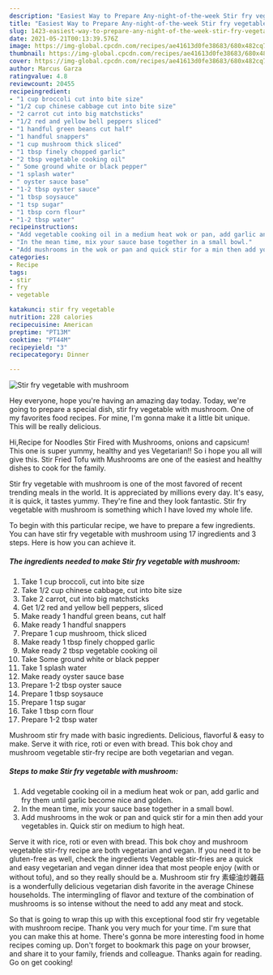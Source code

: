 ```yaml
---
description: "Easiest Way to Prepare Any-night-of-the-week Stir fry vegetable with mushroom"
title: "Easiest Way to Prepare Any-night-of-the-week Stir fry vegetable with mushroom"
slug: 1423-easiest-way-to-prepare-any-night-of-the-week-stir-fry-vegetable-with-mushroom
date: 2021-05-21T00:13:39.576Z
image: https://img-global.cpcdn.com/recipes/ae41613d0fe38683/680x482cq70/stir-fry-vegetable-with-mushroom-recipe-main-photo.jpg
thumbnail: https://img-global.cpcdn.com/recipes/ae41613d0fe38683/680x482cq70/stir-fry-vegetable-with-mushroom-recipe-main-photo.jpg
cover: https://img-global.cpcdn.com/recipes/ae41613d0fe38683/680x482cq70/stir-fry-vegetable-with-mushroom-recipe-main-photo.jpg
author: Marcus Garza
ratingvalue: 4.8
reviewcount: 20455
recipeingredient:
- "1 cup broccoli cut into bite size"
- "1/2 cup chinese cabbage cut into bite size"
- "2 carrot cut into big matchsticks"
- "1/2 red and yellow bell peppers sliced"
- "1 handful green beans cut half"
- "1 handful snappers"
- "1 cup mushroom thick sliced"
- "1 tbsp finely chopped garlic"
- "2 tbsp vegetable cooking oil"
- " Some ground white or black pepper"
- "1 splash water"
- " oyster sauce base"
- "1-2 tbsp oyster sauce"
- "1 tbsp soysauce"
- "1 tsp sugar"
- "1 tbsp corn flour"
- "1-2 tbsp water"
recipeinstructions:
- "Add vegetable cooking oil in a medium heat wok or pan, add garlic and fry them until garlic become nice and golden."
- "In the mean time, mix your sauce base together in a small bowl."
- "Add mushrooms in the wok or pan and quick stir for a min then add your vegetables in. Quick stir on medium to high heat."
categories:
- Recipe
tags:
- stir
- fry
- vegetable

katakunci: stir fry vegetable 
nutrition: 228 calories
recipecuisine: American
preptime: "PT13M"
cooktime: "PT44M"
recipeyield: "3"
recipecategory: Dinner

---
```



![Stir fry vegetable with mushroom](https://img-global.cpcdn.com/recipes/ae41613d0fe38683/680x482cq70/stir-fry-vegetable-with-mushroom-recipe-main-photo.jpg)

Hey everyone, hope you're having an amazing day today. Today, we're going to prepare a special dish, stir fry vegetable with mushroom. One of my favorites food recipes. For mine, I'm gonna make it a little bit unique. This will be really delicious.

Hi,Recipe for Noodles Stir Fired with Mushrooms, onions and capsicum! This one is super yummy, healthy and yes Vegetarian!! So i hope you all will give this. Stir Fried Tofu with Mushrooms are one of the easiest and healthy dishes to cook for the family.

Stir fry vegetable with mushroom is one of the most favored of recent trending meals in the world. It is appreciated by millions every day. It's easy, it is quick, it tastes yummy. They're fine and they look fantastic. Stir fry vegetable with mushroom is something which I have loved my whole life.


To begin with this particular recipe, we have to prepare a few ingredients. You can have stir fry vegetable with mushroom using 17 ingredients and 3 steps. Here is how you can achieve it.

<!--inarticleads1-->

##### The ingredients needed to make Stir fry vegetable with mushroom:

1. Take 1 cup broccoli, cut into bite size
1. Take 1/2 cup chinese cabbage, cut into bite size
1. Take 2 carrot, cut into big matchsticks
1. Get 1/2 red and yellow bell peppers, sliced
1. Make ready 1 handful green beans, cut half
1. Make ready 1 handful snappers
1. Prepare 1 cup mushroom, thick sliced
1. Make ready 1 tbsp finely chopped garlic
1. Make ready 2 tbsp vegetable cooking oil
1. Take  Some ground white or black pepper
1. Take 1 splash water
1. Make ready  oyster sauce base
1. Prepare 1-2 tbsp oyster sauce
1. Prepare 1 tbsp soysauce
1. Prepare 1 tsp sugar
1. Take 1 tbsp corn flour
1. Prepare 1-2 tbsp water


Mushroom stir fry made with basic ingredients. Delicious, flavorful &amp; easy to make. Serve it with rice, roti or even with bread. This bok choy and mushroom vegetable stir-fry recipe are both vegetarian and vegan. 

<!--inarticleads2-->

##### Steps to make Stir fry vegetable with mushroom:

1. Add vegetable cooking oil in a medium heat wok or pan, add garlic and fry them until garlic become nice and golden.
1. In the mean time, mix your sauce base together in a small bowl.
1. Add mushrooms in the wok or pan and quick stir for a min then add your vegetables in. Quick stir on medium to high heat.


Serve it with rice, roti or even with bread. This bok choy and mushroom vegetable stir-fry recipe are both vegetarian and vegan. If you need it to be gluten-free as well, check the ingredients Vegetable stir-fries are a quick and easy vegetarian and vegan dinner idea that most people enjoy (with or without tofu), and so they really should be a. Mushroom stir fry 素蠔油炒雜菇 is a wonderfully delicious vegetarian dish favorite in the average Chinese households. The intermingling of flavor and texture of the combination of mushrooms is so intense without the need to add any meat and stock. 

So that is going to wrap this up with this exceptional food stir fry vegetable with mushroom recipe. Thank you very much for your time. I'm sure that you can make this at home. There's gonna be more interesting food in home recipes coming up. Don't forget to bookmark this page on your browser, and share it to your family, friends and colleague. Thanks again for reading. Go on get cooking!
